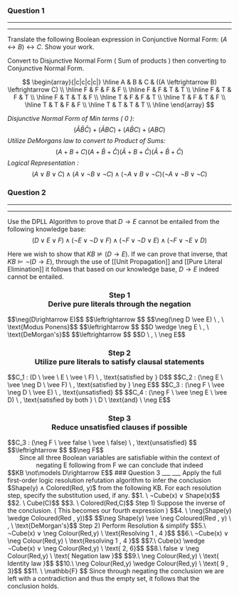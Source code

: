 ### Question 1
___
___
Translate the following Boolean expression in Conjunctive Normal Form: $(A \leftrightarrow B) \leftrightarrow C$. Show your work.

 Convert to Disjunctive Normal Form ( Sum of products ) then converting to Conjunctive Normal Form. 

$$
\begin{array}{|c|c|c|c|}
\hline
A & B & C & ((A \leftrightarrow B) \leftrightarrow C) \\
\hline
F & F & F & F \\
\hline
F & F & T & T \\
\hline
F & T & F & T \\
\hline
F & T & T & F \\
\hline
T & F & F & T \\
\hline
T & F & T & F \\
\hline
T & T & F & F \\
\hline
T & T & T & T \\
\hline
\end{array}
$$

*Disjunctive Normal Form of Min terms ( 0 ):* 
 $$(\bar{A}\bar{B}\bar{C}) + (\bar{A}BC) + (A\bar{B}C) + (ABC)$$
*Utilize DeMorgans law to convert to Product of Sums:* 
 $$(A + B + C)(A + \bar{B} + \bar{C})  (\bar{A}+ B+ \bar{C})  (\bar{A} + \bar{B} + \bar{C})$$
*Logical Representation :* 
 $$(A \vee B \vee  C) \wedge (A \vee \neg{B} \vee \neg{C}) \wedge (\neg{A} \vee B\vee \neg{C})  (\neg{A} \vee \neg{B} \vee \neg{C})$$
### Question 2
___
___

Use the DPLL Algorithm to prove that $D \rightarrow E$  cannot be entailed from the following knowledge base: $$( D \vee E \vee F ) \wedge ( \neg E \vee \neg D \vee F) \wedge (\neg F \vee \neg D \vee E) \wedge ( \neg F \vee \neg E \vee D) $$

Here we wish to show that $KB\not\models (D \rightarrow E)$. If we can prove that inverse, that $KB \models \neg(D\rightarrow E)$, through the use of [[Unit Propagation]] and [[Pure Literal Elimination]] it follows that based on our knowledge base, $D\rightarrow E$ indeed cannot be entailed. 

<center> <h3>Step 1 <br/> Derive pure literals through the negation</h3></center> 
$$\neg(D\rightarrow E)$$
$$\leftrightarrow $$
$$\neg(\neg D \vee E) \ , \ \text{Modus Ponens}$$
$$\leftrightarrow $$
$$D \wedge \neg E \ , \ \text{DeMorgan's}$$
$$\leftrightarrow $$
$$D \ , \ \neg E$$

<center> <h3>Step 2 <br/> Utilize pure literals to satisfy clausal statements </h3></center> 
$$C_1 : (D \ \vee \ E \ \vee \ F) \ , \text{satisfied by } D$$
$$C_2 : (\neg E \ \vee \neg D \ \vee F) \ , \text{satisfied by } \neg E$$
$$C_3 : (\neg F \ \vee \neg D \ \vee E) \ , \text{unsatisfied} $$
$$C_4 : (\neg F \ \vee \neg E \ \vee D) \ , \text{satisfied by both } \ D \ \text{and} \ \neg E$$

<center> <h3>Step 3 <br/> Reduce unsatisfied clauses if possible </h3></center> 
$$C_3 : (\neg F \ \vee false \ \vee \ false) \ , \text{unsatisfied} $$
$$\leftrightarrow $$
$$\neg F$$


<center> Since all three Boolean variables are satisfiable within the context of negating E following from F we can conclude that indeed</center>
$$KB \not\models D\rightarrow E$$
### Question 3
___
___
 Apply the full first-order logic resolution refutation algorithm to infer the conclusion $Shape(y) ∧ Colored(Red, y)$ from the following KB. For each resolution step, specify the substitution used, if any. 
$$1.  \ ¬Cube(x) ∨ Shape(x)$$
	$$2. \ Cube(C)$$
$$3. \ Colored(Red,C)$$
Step 1) Suppose the inverse of the conclusion. ( This becomes our fourth expression )
$$4. \ \neg(Shape(y) \wedge Coloured(Red , y))$$
$$\neg Shape(y) \vee \neg Coloured(Red , y) \ , \ \text{DeMorgan's}$$
Step 2) Perform Resolution & simplify 
$$5.\  ¬Cube(x) ∨ \neg Colour(Red,y) \ \text{Resolving 1 , 4 }$$
$$6.\  ¬Cube(x) ∨ \neg Colour(Red,y) \ \text{Resolving 1 , 4 }$$
$$7.\ Cube(x) \wedge ¬Cube(x) ∨ \neg Colour(Red,y) \ \text{ 2, 6}$$
$$8.\ false ∨ \neg Colour(Red,y) \ \text{ Negation law }$$
$$9.\ \neg Colour(Red,y) \ \text{ Identity law }$$
$$10.\ \neg Colour(Red,y) \wedge Colour(Red,y) \ \text{ 9 , 3}$$
$$11. \ \mathbb{F} $$
Since through negating the conclusion we are left with a contradiction and thus the empty set, it follows that the conclusion holds.

